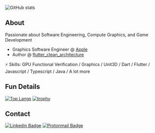 ![GitHub stats](https://github-readme-stats.vercel.app/api?username=ShadyBoukhary&show_icons=true&count_private=true&theme=radical)

## About

Passionate about Software Engineering, Compute Graphics, and Game Development




- Graphics Software Engineer @ [Apple](https://www.apple.com/)
- Author @ [flutter_clean_architecture](https://pub.dev/packages/flutter_clean_architecture)

⚡ Skills: GPU Functional Verification / Graphics / Unit3D / Dart / Flutter / Javascript / Typescript / Java / A lot more

## Fun Details
[![Top Langs](https://github-readme-stats.vercel.app/api/top-langs/?username=ShadyBoukhary&layout=compact&show_icons=true&count_private=true&theme=radical)](https://github.com/anuraghazra/github-readme-stats)
[![trophy](https://github-profile-trophy.vercel.app/?username=ShadyBoukhary)](https://github.com/ShadyBoukhary/github-profile-trophy)

## Contact

[![Linkedin Badge](https://img.shields.io/badge/-shadyboukhary-blue?style=flat-square&logo=Linkedin&logoColor=white&link=https://www.linkedin.com/in/shady-boukhary-40173b123/)](https://www.linkedin.com/in/shady-boukhary-40173b123/) [![Protonmail Badge](https://img.shields.io/badge/-ShadyBoukhary-black?style=flat-square&logo=ProtonMail&logoColor=white)](mailto:sb199898.sb@gmail.com)


